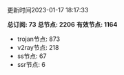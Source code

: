 更新时间2023-01-17 18:17:33

**总订阅: 73**
**总节点: 2206**
**有效节点: 1164**
- trojan节点: 873
- v2ray节点: 218
- ss节点: 67
- ssr节点: 6
